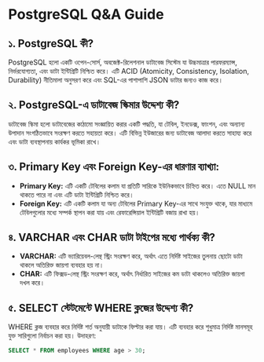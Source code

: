 # PostgreSQL Q&A Guide

## ১. PostgreSQL কী?
PostgreSQL হলো একটি ওপেন-সোর্স, অবজেক্ট-রিলেশনাল ডাটাবেজ সিস্টেম যা উচ্চমাত্রার পারফরম্যান্স, নির্ভরযোগ্যতা, এবং ডাটা ইন্টিগ্রিটি নিশ্চিত করে। এটি ACID (Atomicity, Consistency, Isolation, Durability) নীতিমালা অনুসরণ করে এবং SQL-এর পাশাপাশি JSON ডাটার জন্যও কাজ করে।

## ২. PostgreSQL-এ ডাটাবেজ স্কিমার উদ্দেশ্য কী?
ডাটাবেজ স্কিমা হলো ডাটাবেজের কাঠামো সংজ্ঞায়িত করার একটি পদ্ধতি, যা টেবিল, ইনডেক্স, ফাংশন, এবং অন্যান্য উপাদান সংগঠিতভাবে সংরক্ষণ করতে সহায়তা করে। এটি বিভিন্ন ইউজারের জন্য ডাটাবেজ আলাদা করতে সাহায্য করে এবং ডাটা ব্যবস্থাপনায় কার্যকর ভূমিকা রাখে।

## ৩. Primary Key এবং Foreign Key-এর ধারণার ব্যাখ্যা: 
- **Primary Key:** এটি একটি টেবিলের কলাম যা প্রতিটি সারিকে ইউনিকভাবে চিহ্নিত করে। এতে NULL মান থাকতে পারে না এবং এটি ডাটা ইন্টিগ্রিটি নিশ্চিত করে।
- **Foreign Key:** এটি একটি কলাম যা অন্য টেবিলের Primary Key-এর সাথে সংযুক্ত থাকে, যার মাধ্যমে টেবিলগুলোর মধ্যে সম্পর্ক স্থাপন করা যায় এবং রেফারেন্সিয়াল ইন্টিগ্রিটি বজায় রাখা হয়।

## ৪. VARCHAR এবং CHAR ডাটা টাইপের মধ্যে পার্থক্য কী?
- **VARCHAR:** এটি ভ্যারিয়েবল-লেন্থ স্ট্রিং সংরক্ষণ করে, অর্থাৎ এতে নির্দিষ্ট সাইজের তুলনায় ছোটো ডাটা থাকলে অতিরিক্ত জায়গা ব্যবহার হয় না।
- **CHAR:** এটি ফিক্সড-লেন্থ স্ট্রিং সংরক্ষণ করে, অর্থাৎ নির্ধারিত সাইজের কম ডাটা থাকলেও অতিরিক্ত জায়গা দখল করে।

## ৫. SELECT স্টেটমেন্টে WHERE ক্লজের উদ্দেশ্য কী?
WHERE ক্লজ ব্যবহার করে নির্দিষ্ট শর্ত অনুযায়ী ডাটাকে ফিল্টার করা যায়। এটি ব্যবহার করে শুধুমাত্র নির্দিষ্ট মানসমূহ যুক্ত সারিগুলো নির্বাচন করা হয়। উদাহরণ:
```sql
SELECT * FROM employees WHERE age > 30;
